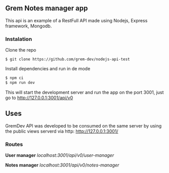 ## Grem Notes manager app

This api is an example of a RestFull API made using Nodejs, Express framework, Mongodb.

### Instalation
Clone the repo
```
$ git clone https://github.com/grem-dev/nodejs-api-test
```

Install dependencies and run in de mode
``` bash
$ npm ci
$ npm run dev
```

This will start the development server and run the app on the port 3001, just go to http://127.0.0.1:3001/api/v0 

## Uses
GremDev API was developed to be consumed on the same server by using the public views serverd via http: http://127.0.0.1:3001/

### Routes
**User manager** *localhost:3001/api/v0/user-manager*

**Notes manager** *localhost:3001/api/v0/notes-manager*

